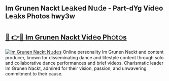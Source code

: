 ## Im Grunen Nackt Le𝚊k𝚎d N𝚞𝚍e - Part-dYg Vid𝚎o Le𝚊ks Photos hwy3w

# <h2><a href="http://fb5m1x.evod.top/?m=Im+Grunen+Nackt">🔗 👉🔴 Im Grunen Nackt Vid𝚎o Ph𝚘t𝚘s</a></h2>

[![Im Grunen Nackt N𝚞d𝚎s](https://i.imgur.com/8V9OHl7.gif)](http://fb5m1x.evod.top/?m=Im+Grunen+Nackt)
Online personality Im Grunen Nackt and content producer, known for disseminating dance and lifestyle content through solo and collaborative dance performances and brief videos. Charismatic leader Im Grunen Nackt, admired for their vision, passion, and unwavering commitment to their cause. 
